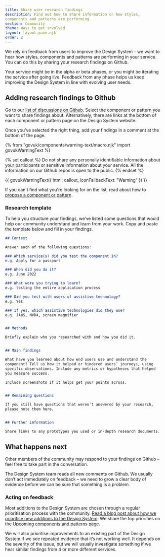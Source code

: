 ```yaml
---
title: Share user research findings
description: Find out how to share information on how styles, components and patterns are performing
section: Community
theme: Ways to get involved
layout: layout-pane.njk
order: 2
---
```


<style>
	code {
		white-space : pre-wrap !important;
	}
</style>

We rely on feedback from users to improve the Design System – we want to hear how styles, components and patterns are performing in your service. You can do this by sharing your research findings on Github.

Your service might be in the alpha or beta phases, or you might be iterating the service after going live. Feedback from any phase helps us keep improving the Design System in line with evolving user needs.

## Adding research findings to Github

Go to our [list of discussions on Github](https://github.com/orgs/alphagov/projects/43/views/1). Select the component or pattern you want to share findings about. Alternatively, there are links at the bottom of each component or pattern page on the Design System website.

Once you’ve selected the right thing, add your findings in a comment at the bottom of the page. 

{% from "govuk/components/warning-text/macro.njk" import govukWarningText %}

<p>
{% set callout %}
Do not share any personally identifiable information about your participants or sensitive information about your service. All the information on our Github repos is open to the public.
{% endset %}

{{ govukWarningText({
html: callout,
iconFallbackText: "Warning"
}) }}
</p>

If you can't find what you're looking for on the list, read about how to [propose a component or pattern](/community/propose-a-component-or-pattern/). 

### Research template

To help you structure your findings, we’ve listed some questions that would help our community understand and learn from your work. Copy and paste the template below and fill in your findings.

```markdown
## Context

Answer each of the following questions:

### Which service(s) did you test the component in?
e.g. Apply for a passport

### When did you do it?
e.g. June 2022

### What were you trying to learn?
e.g. testing the entire application process

### Did you test with users of assistive technology?
e.g. Yes

### If yes, which assistive technologies did they use?
e.g. JAWS, NVDA, screen magnifier


## Methods

Briefly explain who you researched with and how you did it.


## Main findings

What have you learned about how end users use and understand the component? Tell us how it helped or hindered users’ journeys, using specific observations. Include any metrics or hypotheses that helped you measure success.

Include screenshots if it helps get your points across.


## Remaining questions

If you still have questions that weren’t answered by your research, please note them here.


## Further information

Share links to any prototypes you used or in-depth research documents.

```

## What happens next

Other members of the community may respond to your findings on Github – feel free to take part in the conversation.

The Design System team reads all new comments on Github. We usually don’t act immediately on feedback – we need to grow a clear body of evidence before we can be sure that something is a problem.

### Acting on feedback

Most additions to the Design System are chosen through a regular prioritisation process with the community. [Read a blog post about how we prioritise new additions to the Design System](https://designnotes.blog.gov.uk/2022/09/07/how-we-prioritise-additions-to-the-gov-uk-design-system/). We share the top priorities on the [Upcoming components and patterns](/community/upcoming-components-patterns/) page.

We will also prioritise improvements to an existing part of the Design System if we see repeated evidence that it’s not working well. It depends on the severity of the issue, but we will usually investigate something if we hear similar findings from 4 or more different services.
